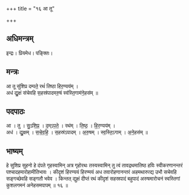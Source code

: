 +++
title = "१६ आ तू"

+++
## अधिमन्त्रम्
इन्द्रः। प्रियमेध। पङ्क्तिः।

## मन्त्रः
आ तू सु॑शिप्र दम्पते॒ रथं॑ तिष्ठा हिर॒ण्यय॑म् ।  
अध॑ द्यु॒क्षं स॑चेवहि स॒हस्र॑पादमरु॒षं स्व॑स्ति॒गाम॑ने॒हस॑म् ॥

## पदपाठः
आ । तु । सु॒ऽशि॒प्र॒ । द॒म्ऽप॒ते॒ । रथ॑म् । ति॒ष्ठ॒ । हि॒र॒ण्यय॑म् ।  
अध॑ । द्यु॒क्षम् । स॒चे॒व॒हि॒ । स॒हस्र॑ऽपादम् । अ॒रु॒षम् । स्व॒स्ति॒ऽगाम् । अ॒ने॒हस॑म् ॥

## भाष्यम्
हे सुशिप्र सुहनो हे दंपते गृहस्वामिन् अत्र गृहोरथः तस्यस्वामिन् तु त्वं तावद्रथमातिष्ठ हविः स्वीकरणानन्तरं पश्चादहमारोहामीतिभावः । कीदृशं हिरण्ययं हिरण्मयं अध तवारोहणानन्तरं अहमथारुत्द्य उभौ सचेवहि सङ्गच्छेवहि सङ्गतौ भवेव । किन्तत् द्युक्षं दीप्तं रथं कीदृशं सहस्रपादं बहुपादं अरुषमारोचनं स्वस्तिगां कुशलगमनं अनेहसमपापम् ॥ १६ ॥